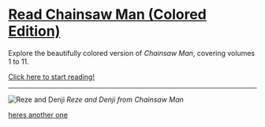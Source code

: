 # [Read Chainsaw Man (Colored Edition)](https://you-okay-bro.github.io/CSM/Manga/Index)

Explore the beautifully colored version of *Chainsaw Man*, covering volumes 1 to 11. 



[Click here to start reading!](https://you-okay-bro.github.io/CSM/Manga/Index)

---

![Reze and Denji](https://raw.githubusercontent.com/you-okay-bro/CSM/refs/heads/main/Manga/img/370852667_122098044134026433_3259430490755712967_n.jpg)
*Reze and Denji from Chainsaw Man*


[heres another one](https://wayexit996.github.io/CSM/Manga/Index.html)
